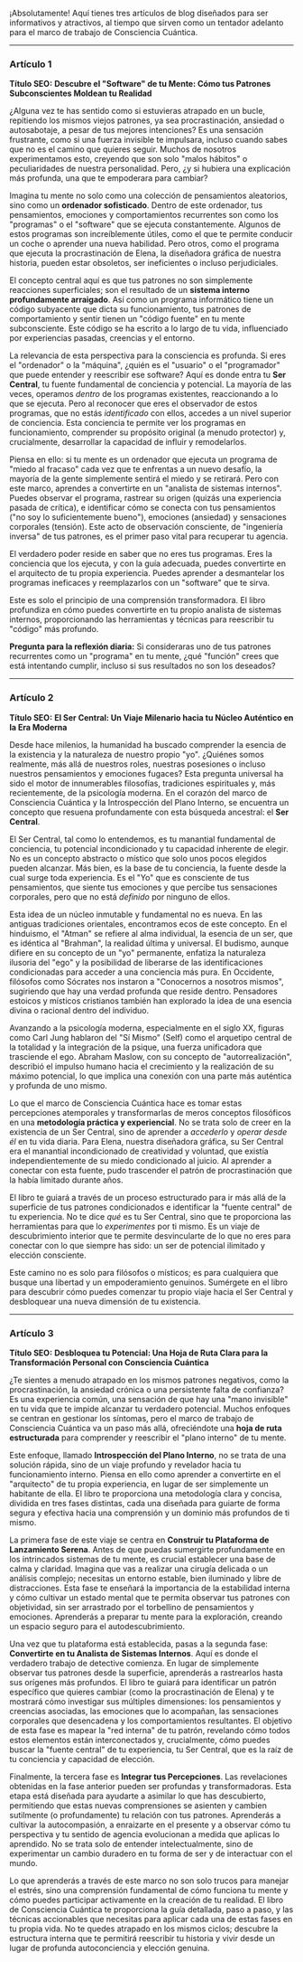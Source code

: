 ¡Absolutamente! Aquí tienes tres artículos de blog diseñados para ser informativos y atractivos, al tiempo que sirven como un tentador adelanto para el marco de trabajo de Consciencia Cuántica.

---

### **Artículo 1**

**Título SEO:** **Descubre el "Software" de tu Mente: Cómo tus Patrones Subconscientes Moldean tu Realidad**

¿Alguna vez te has sentido como si estuvieras atrapado en un bucle, repitiendo los mismos viejos patrones, ya sea procrastinación, ansiedad o autosabotaje, a pesar de tus mejores intenciones? Es una sensación frustrante, como si una fuerza invisible te impulsara, incluso cuando sabes que no es el camino que quieres seguir. Muchos de nosotros experimentamos esto, creyendo que son solo "malos hábitos" o peculiaridades de nuestra personalidad. Pero, ¿y si hubiera una explicación más profunda, una que te empoderara para cambiar?

Imagina tu mente no solo como una colección de pensamientos aleatorios, sino como un **ordenador sofisticado**. Dentro de este ordenador, tus pensamientos, emociones y comportamientos recurrentes son como los "programas" o el "software" que se ejecuta constantemente. Algunos de estos programas son increíblemente útiles, como el que te permite conducir un coche o aprender una nueva habilidad. Pero otros, como el programa que ejecuta la procrastinación de Elena, la diseñadora gráfica de nuestra historia, pueden estar obsoletos, ser ineficientes o incluso perjudiciales.

El concepto central aquí es que tus patrones no son simplemente reacciones superficiales; son el resultado de un **sistema interno profundamente arraigado**. Así como un programa informático tiene un código subyacente que dicta su funcionamiento, tus patrones de comportamiento y sentir tienen un "código fuente" en tu mente subconsciente. Este código se ha escrito a lo largo de tu vida, influenciado por experiencias pasadas, creencias y el entorno.

La relevancia de esta perspectiva para la consciencia es profunda. Si eres el "ordenador" o la "máquina", ¿quién es el "usuario" o el "programador" que puede entender y reescribir ese software? Aquí es donde entra tu **Ser Central**, tu fuente fundamental de conciencia y potencial. La mayoría de las veces, operamos *dentro* de los programas existentes, reaccionando a lo que se ejecuta. Pero al reconocer que eres el observador de estos programas, que no estás *identificado* con ellos, accedes a un nivel superior de conciencia. Esta conciencia te permite ver los programas en funcionamiento, comprender su propósito original (a menudo protector) y, crucialmente, desarrollar la capacidad de influir y remodelarlos.

Piensa en ello: si tu mente es un ordenador que ejecuta un programa de "miedo al fracaso" cada vez que te enfrentas a un nuevo desafío, la mayoría de la gente simplemente sentirá el miedo y se retirará. Pero con este marco, aprendes a convertirte en un "analista de sistemas internos". Puedes observar el programa, rastrear su origen (quizás una experiencia pasada de crítica), e identificar cómo se conecta con tus pensamientos ("no soy lo suficientemente bueno"), emociones (ansiedad) y sensaciones corporales (tensión). Este acto de observación consciente, de "ingeniería inversa" de tus patrones, es el primer paso vital para recuperar tu agencia.

El verdadero poder reside en saber que no eres tus programas. Eres la conciencia que los ejecuta, y con la guía adecuada, puedes convertirte en el arquitecto de tu propia experiencia. Puedes aprender a desmantelar los programas ineficaces y reemplazarlos con un "software" que te sirva.

Este es solo el principio de una comprensión transformadora. El libro profundiza en cómo puedes convertirte en tu propio analista de sistemas internos, proporcionando las herramientas y técnicas para reescribir tu "código" más profundo.

**Pregunta para la reflexión diaria:** Si consideraras uno de tus patrones recurrentes como un "programa" en tu mente, ¿qué "función" crees que está intentando cumplir, incluso si sus resultados no son los deseados?

---

### **Artículo 2**

**Título SEO:** **El Ser Central: Un Viaje Milenario hacia tu Núcleo Auténtico en la Era Moderna**

Desde hace milenios, la humanidad ha buscado comprender la esencia de la existencia y la naturaleza de nuestro propio "yo". ¿Quiénes somos realmente, más allá de nuestros roles, nuestras posesiones o incluso nuestros pensamientos y emociones fugaces? Esta pregunta universal ha sido el motor de innumerables filosofías, tradiciones espirituales y, más recientemente, de la psicología moderna. En el corazón del marco de Consciencia Cuántica y la Introspección del Plano Interno, se encuentra un concepto que resuena profundamente con esta búsqueda ancestral: el **Ser Central**.

El Ser Central, tal como lo entendemos, es tu manantial fundamental de conciencia, tu potencial incondicionado y tu capacidad inherente de elegir. No es un concepto abstracto o místico que solo unos pocos elegidos pueden alcanzar. Más bien, es la base de tu conciencia, la fuente desde la cual surge toda experiencia. Es el "Yo" que es consciente de tus pensamientos, que siente tus emociones y que percibe tus sensaciones corporales, pero que no está *definido* por ninguno de ellos.

Esta idea de un núcleo inmutable y fundamental no es nueva. En las antiguas tradiciones orientales, encontramos ecos de este concepto. En el hinduismo, el "Atman" se refiere al alma individual, la esencia de un ser, que es idéntica al "Brahman", la realidad última y universal. El budismo, aunque difiere en su concepto de un "yo" permanente, enfatiza la naturaleza ilusoria del "ego" y la posibilidad de liberarse de las identificaciones condicionadas para acceder a una conciencia más pura. En Occidente, filósofos como Sócrates nos instaron a "Conocernos a nosotros mismos", sugiriendo que hay una verdad profunda que reside dentro. Pensadores estoicos y místicos cristianos también han explorado la idea de una esencia divina o racional dentro del individuo.

Avanzando a la psicología moderna, especialmente en el siglo XX, figuras como Carl Jung hablaron del "Sí Mismo" (Self) como el arquetipo central de la totalidad y la integración de la psique, una fuerza unificadora que trasciende el ego. Abraham Maslow, con su concepto de "autorrealización", describió el impulso humano hacia el crecimiento y la realización de su máximo potencial, lo que implica una conexión con una parte más auténtica y profunda de uno mismo.

Lo que el marco de Consciencia Cuántica hace es tomar estas percepciones atemporales y transformarlas de meros conceptos filosóficos en una **metodología práctica y experiencial**. No se trata solo de creer en la existencia de un Ser Central, sino de aprender a *accederlo* y *operar desde él* en tu vida diaria. Para Elena, nuestra diseñadora gráfica, su Ser Central era el manantial incondicionado de creatividad y voluntad, que existía independientemente de su miedo condicionado al juicio. Al aprender a conectar con esta fuente, pudo trascender el patrón de procrastinación que la había limitado durante años.

El libro te guiará a través de un proceso estructurado para ir más allá de la superficie de tus patrones condicionados e identificar la "fuente central" de tu experiencia. No te dice *qué* es tu Ser Central, sino que te proporciona las herramientas para que lo *experimentes* por ti mismo. Es un viaje de descubrimiento interior que te permite desvincularte de lo que no eres para conectar con lo que siempre has sido: un ser de potencial ilimitado y elección consciente.

Este camino no es solo para filósofos o místicos; es para cualquiera que busque una libertad y un empoderamiento genuinos. Sumérgete en el libro para descubrir cómo puedes comenzar tu propio viaje hacia el Ser Central y desbloquear una nueva dimensión de tu existencia.

---

### **Artículo 3**

**Título SEO:** **Desbloquea tu Potencial: Una Hoja de Ruta Clara para la Transformación Personal con Consciencia Cuántica**

¿Te sientes a menudo atrapado en los mismos patrones negativos, como la procrastinación, la ansiedad crónica o una persistente falta de confianza? Es una experiencia común, una sensación de que hay una "mano invisible" en tu vida que te impide alcanzar tu verdadero potencial. Muchos enfoques se centran en gestionar los síntomas, pero el marco de trabajo de Consciencia Cuántica va un paso más allá, ofreciéndote una **hoja de ruta estructurada** para comprender y reescribir el "plano interno" de tu mente.

Este enfoque, llamado **Introspección del Plano Interno**, no se trata de una solución rápida, sino de un viaje profundo y revelador hacia tu funcionamiento interno. Piensa en ello como aprender a convertirte en el "arquitecto" de tu propia experiencia, en lugar de ser simplemente un habitante de ella. El libro te proporciona una metodología clara y concisa, dividida en tres fases distintas, cada una diseñada para guiarte de forma segura y efectiva hacia una comprensión y un dominio más profundos de ti mismo.

La primera fase de este viaje se centra en **Construir tu Plataforma de Lanzamiento Serena**. Antes de que puedas sumergirte profundamente en los intrincados sistemas de tu mente, es crucial establecer una base de calma y claridad. Imagina que vas a realizar una cirugía delicada o un análisis complejo; necesitas un entorno estable, bien iluminado y libre de distracciones. Esta fase te enseñará la importancia de la estabilidad interna y cómo cultivar un estado mental que te permita observar tus patrones con objetividad, sin ser arrastrado por el torbellino de pensamientos y emociones. Aprenderás a preparar tu mente para la exploración, creando un espacio seguro para el autodescubrimiento.

Una vez que tu plataforma está establecida, pasas a la segunda fase: **Convertirte en tu Analista de Sistemas Internos**. Aquí es donde el verdadero trabajo de detective comienza. En lugar de simplemente observar tus patrones desde la superficie, aprenderás a rastrearlos hasta sus orígenes más profundos. El libro te guiará para identificar un patrón específico que quieres cambiar (como la procrastinación de Elena) y te mostrará cómo investigar sus múltiples dimensiones: los pensamientos y creencias asociadas, las emociones que lo acompañan, las sensaciones corporales que desencadena y los comportamientos resultantes. El objetivo de esta fase es mapear la "red interna" de tu patrón, revelando cómo todos estos elementos están interconectados y, crucialmente, cómo puedes buscar la "fuente central" de tu experiencia, tu Ser Central, que es la raíz de tu conciencia y capacidad de elección.

Finalmente, la tercera fase es **Integrar tus Percepciones**. Las revelaciones obtenidas en la fase anterior pueden ser profundas y transformadoras. Esta etapa está diseñada para ayudarte a asimilar lo que has descubierto, permitiendo que estas nuevas comprensiones se asienten y cambien sutilmente (o profundamente) tu relación con tus patrones. Aprenderás a cultivar la autocompasión, a enraizarte en el presente y a observar cómo tu perspectiva y tu sentido de agencia evolucionan a medida que aplicas lo aprendido. No se trata solo de entender intelectualmente, sino de experimentar un cambio duradero en tu forma de ser y de interactuar con el mundo.

Lo que aprenderás a través de este marco no son solo trucos para manejar el estrés, sino una comprensión fundamental de cómo funciona tu mente y cómo puedes participar activamente en la creación de tu realidad. El libro de Consciencia Cuántica te proporciona la guía detallada, paso a paso, y las técnicas accionables que necesitas para aplicar cada una de estas fases en tu propia vida. No te quedes atrapado en los mismos ciclos; descubre la estructura interna que te permitirá reescribir tu historia y vivir desde un lugar de profunda autoconciencia y elección genuina.